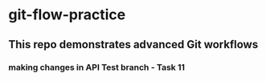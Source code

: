 # git-flow-practice
## This repo demonstrates advanced Git workflows
### making changes in API Test branch - Task 11
